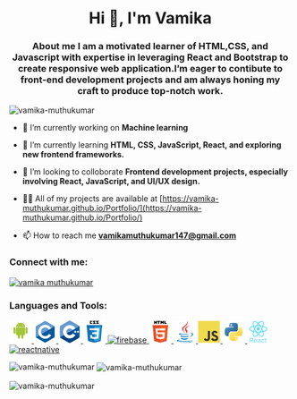 <h1 align="center">Hi 👋, I'm Vamika</h1>
<h3 align="center">About me I am a motivated learner of HTML,CSS, and Javascript with expertise in leveraging React and Bootstrap to create responsive web application.I’m eager to contibute to front-end development projects and am always honing my craft to produce top-notch work.</h3>

<p align="left"> <img src="https://komarev.com/ghpvc/?username=vamika-muthukumar&label=Profile%20views&color=0e75b6&style=flat" alt="vamika-muthukumar" /> </p>

- 🔭 I’m currently working on **Machine learning**

- 🌱 I’m currently learning **HTML, CSS, JavaScript, React, and exploring new frontend frameworks.**

- 👯 I’m looking to colloborate **Frontend development projects, especially involving React, JavaScript, and UI/UX design.**

- 👨‍💻 All of my projects are available at [https://vamika-muthukumar.github.io/Portfolio/](https://vamika-muthukumar.github.io/Portfolio/)

- 📫 How to reach me **vamikamuthukumar147@gmail.com**

<h3 align="left">Connect with me:</h3>
<p align="left">
<a href="https://linkedin.com/in/vamika muthukumar" target="blank"><img align="center" src="https://raw.githubusercontent.com/rahuldkjain/github-profile-readme-generator/master/src/images/icons/Social/linked-in-alt.svg" alt="vamika muthukumar" height="30" width="40" /></a>
</p>

<h3 align="left">Languages and Tools:</h3>
<p align="left"> <a href="https://developer.android.com" target="_blank" rel="noreferrer"> <img src="https://raw.githubusercontent.com/devicons/devicon/master/icons/android/android-original-wordmark.svg" alt="android" width="40" height="40"/> </a> <a href="https://www.cprogramming.com/" target="_blank" rel="noreferrer"> <img src="https://raw.githubusercontent.com/devicons/devicon/master/icons/c/c-original.svg" alt="c" width="40" height="40"/> </a> <a href="https://www.w3schools.com/cpp/" target="_blank" rel="noreferrer"> <img src="https://raw.githubusercontent.com/devicons/devicon/master/icons/cplusplus/cplusplus-original.svg" alt="cplusplus" width="40" height="40"/> </a> <a href="https://www.w3schools.com/css/" target="_blank" rel="noreferrer"> <img src="https://raw.githubusercontent.com/devicons/devicon/master/icons/css3/css3-original-wordmark.svg" alt="css3" width="40" height="40"/> </a> <a href="https://firebase.google.com/" target="_blank" rel="noreferrer"> <img src="https://www.vectorlogo.zone/logos/firebase/firebase-icon.svg" alt="firebase" width="40" height="40"/> </a> <a href="https://www.w3.org/html/" target="_blank" rel="noreferrer"> <img src="https://raw.githubusercontent.com/devicons/devicon/master/icons/html5/html5-original-wordmark.svg" alt="html5" width="40" height="40"/> </a> <a href="https://www.java.com" target="_blank" rel="noreferrer"> <img src="https://raw.githubusercontent.com/devicons/devicon/master/icons/java/java-original.svg" alt="java" width="40" height="40"/> </a> <a href="https://developer.mozilla.org/en-US/docs/Web/JavaScript" target="_blank" rel="noreferrer"> <img src="https://raw.githubusercontent.com/devicons/devicon/master/icons/javascript/javascript-original.svg" alt="javascript" width="40" height="40"/> </a> <a href="https://www.python.org" target="_blank" rel="noreferrer"> <img src="https://raw.githubusercontent.com/devicons/devicon/master/icons/python/python-original.svg" alt="python" width="40" height="40"/> </a> <a href="https://reactjs.org/" target="_blank" rel="noreferrer"> <img src="https://raw.githubusercontent.com/devicons/devicon/master/icons/react/react-original-wordmark.svg" alt="react" width="40" height="40"/> </a> <a href="https://reactnative.dev/" target="_blank" rel="noreferrer"> <img src="https://reactnative.dev/img/header_logo.svg" alt="reactnative" width="40" height="40"/> </a> </p>

<p><img align="left" src="https://github-readme-stats.vercel.app/api/top-langs?username=vamika-muthukumar&show_icons=true&locale=en&layout=compact" alt="vamika-muthukumar" /></p>

<p>&nbsp;<img align="center" src="https://github-readme-stats.vercel.app/api?username=vamika-muthukumar&show_icons=true&locale=en" alt="vamika-muthukumar" /></p>

<p><img align="center" src="https://github-readme-streak-stats.herokuapp.com/?user=vamika-muthukumar&" alt="vamika-muthukumar" /></p>
